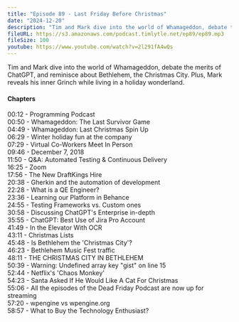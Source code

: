 ```yaml
---
title: "Episode 89 - Last Friday Before Christmas"
date: "2024-12-20"
description: "Tim and Mark dive into the world of Whamageddon, debate the merits of ChatGPT, and reminisce about Bethlehem, the Christmas City. Plus, Mark reveals his inner Grinch while living in a holiday wonderland."
fileURL: https://s3.amazonaws.com/podcast.timlytle.net/ep89/ep89.mp3
fileSize: 100
youtube: https://www.youtube.com/watch?v=2l291fA4wQs
---
```


Tim and Mark dive into the world of Whamageddon, debate the merits of ChatGPT, and reminisce about Bethlehem, the Christmas City. Plus, Mark reveals his inner Grinch while living in a holiday wonderland. 

#### Chapters
00:12 - Programming Podcast   
00:50 - Whamageddon: The Last Survivor Game   
04:49 - Whamageddon: Last Christmas Spin Up   
06:29 - Winter holiday fun at the company   
07:29 - Virtual Co-Workers Meet In Person   
09:46 - December 7, 2018   
11:50 - Q&A: Automated Testing & Continuous Delivery   
16:25 - Zoom   
17:56 - The New DraftKings Hire   
20:38 - Gherkin and the automation of development   
22:28 - What is a QE Engineer?   
23:36 - Learning our Platform in Behance   
24:55 - Testing Frameworks vs. Custom ones   
30:58 - Discussing ChatGPT's Enterprise in-depth   
35:55 - ChatGPT: Best Use of Jira Pro Account   
41:49 - In the Elevator With OCR   
43:11 - Christmas Lists   
45:48 - Is Bethlehem the 'Christmas City'?   
46:23 - Bethlehem Music Fest traffic   
48:11 - THE CHRISTMAS CITY IN BETHLEHEM   
50:39 - Warning: Undefined array key "gist" on line 15   
52:44 - Netflix's 'Chaos Monkey'   
54:23 - Santa Asked If He Would Like A Cat For Christmas   
55:06 - All the episodes of the Dead Friday Podcast are now up for streaming   
57:20 - wpengine vs wpengine.org   
58:57 - What to Buy the Technology Enthusiast?   

